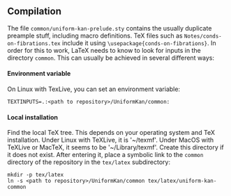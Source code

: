## Compilation

The file `common/uniform-kan-prelude.sty` contains the usually duplicate preample stuff, including macro definitions.
TeX files such as `Notes/conds-on-fibrations.tex` include it using `\usepackage{conds-on-fibrations}`.
In order for this to work, LaTeX needs to know to look for inputs in the directory `common`.
This can usually be achieved in several different ways:

#### Environment variable

On Linux with TexLive, you can set an environment variable:

```
TEXTINPUTS=.:<path to repository>/UniformKan/common:
```

#### Local installation

Find the local TeX tree.
This depends on your operating system and TeX installation.
Under Linux with TeXLive, it is '~/texmf'.
Under MacOS with TeXLive or MacTeX, it seems to be '~/Library/texmf'.
Create this directory if it does not exist.
After entering it, place a symbolic link to the `common` directory of the repository in the `tex/latex` subdirectory:

```
mkdir -p tex/latex
ln -s <path to repository>/UniformKan/common tex/latex/uniform-kan-common
```
